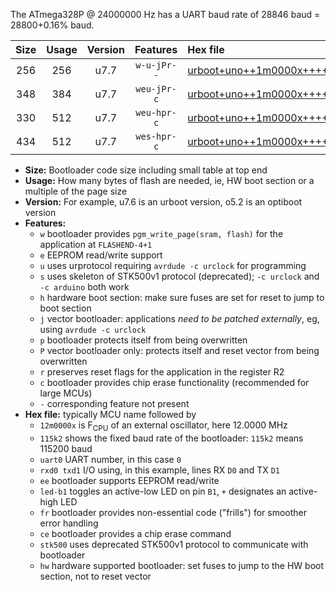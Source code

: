 The ATmega328P @ 24000000 Hz has a UART baud rate of 28846 baud = 28800+0.16% baud.

|Size|Usage|Version|Features|Hex file|
|:-:|:-:|:-:|:-:|:--|
|256|256|u7.7|`w-u-jPr--`|[urboot+uno++1m0000x++++1k2_uart0_rxd0_txd1_led+b5_fr.hex](https://raw.githubusercontent.com/stefanrueger/urboot.hex/main/boards/uno/external_oscillator/fcpu++1m0000_Hz/br++++1k2_bps/urboot+uno++1m0000x++++1k2_uart0_rxd0_txd1_led+b5_fr.hex)|
|348|384|u7.7|`weu-jPr-c`|[urboot+uno++1m0000x++++1k2_uart0_rxd0_txd1_ee_led+b5_fr_ce.hex](https://raw.githubusercontent.com/stefanrueger/urboot.hex/main/boards/uno/external_oscillator/fcpu++1m0000_Hz/br++++1k2_bps/urboot+uno++1m0000x++++1k2_uart0_rxd0_txd1_ee_led+b5_fr_ce.hex)|
|330|512|u7.7|`weu-hpr-c`|[urboot+uno++1m0000x++++1k2_uart0_rxd0_txd1_ee_led+b5_fr_ce_hw.hex](https://raw.githubusercontent.com/stefanrueger/urboot.hex/main/boards/uno/external_oscillator/fcpu++1m0000_Hz/br++++1k2_bps/urboot+uno++1m0000x++++1k2_uart0_rxd0_txd1_ee_led+b5_fr_ce_hw.hex)|
|434|512|u7.7|`wes-hpr-c`|[urboot+uno++1m0000x++++1k2_uart0_rxd0_txd1_ee_led+b5_fr_ce_stk500_hw.hex](https://raw.githubusercontent.com/stefanrueger/urboot.hex/main/boards/uno/external_oscillator/fcpu++1m0000_Hz/br++++1k2_bps/urboot+uno++1m0000x++++1k2_uart0_rxd0_txd1_ee_led+b5_fr_ce_stk500_hw.hex)|

- **Size:** Bootloader code size including small table at top end
- **Usage:** How many bytes of flash are needed, ie, HW boot section or a multiple of the page size
- **Version:** For example, u7.6 is an urboot version, o5.2 is an optiboot version
- **Features:**
  + `w` bootloader provides `pgm_write_page(sram, flash)` for the application at `FLASHEND-4+1`
  + `e` EEPROM read/write support
  + `u` uses urprotocol requiring `avrdude -c urclock` for programming
  + `s` uses skeleton of STK500v1 protocol (deprecated); `-c urclock` and `-c arduino` both work
  + `h` hardware boot section: make sure fuses are set for reset to jump to boot section
  + `j` vector bootloader: applications *need to be patched externally*, eg, using `avrdude -c urclock`
  + `p` bootloader protects itself from being overwritten
  + `P` vector bootloader only: protects itself and reset vector from being overwritten
  + `r` preserves reset flags for the application in the register R2
  + `c` bootloader provides chip erase functionality (recommended for large MCUs)
  + `-` corresponding feature not present
- **Hex file:** typically MCU name followed by
  + `12m0000x` is F<sub>CPU</sub> of an external oscillator, here 12.0000 MHz
  + `115k2` shows the fixed baud rate of the bootloader: `115k2` means 115200 baud
  + `uart0` UART number, in this case `0`
  + `rxd0 txd1` I/O using, in this example, lines RX `D0` and TX `D1`
  + `ee` bootloader supports EEPROM read/write
  + `led-b1` toggles an active-low LED on pin `B1`, `+` designates an active-high LED
  + `fr` bootloader provides non-essential code ("frills") for smoother error handling
  + `ce` bootloader provides a chip erase command
  + `stk500` uses deprecated STK500v1 protocol to communicate with bootloader
  + `hw` hardware supported bootloader: set fuses to jump to the HW boot section, not to reset vector
